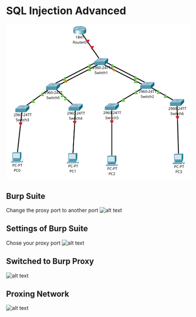 # SQL Injection Advanced

![alt text](image.png)

## Burp Suite

Change the proxy port to another port
![alt text](/image-1.png)

## Settings of Burp Suite

Chose your proxy port
![alt text](/image-4.png)

## Switched to Burp Proxy

![alt text](/image-3.png)

## Proxing Network

![alt text](/image-2.png)

